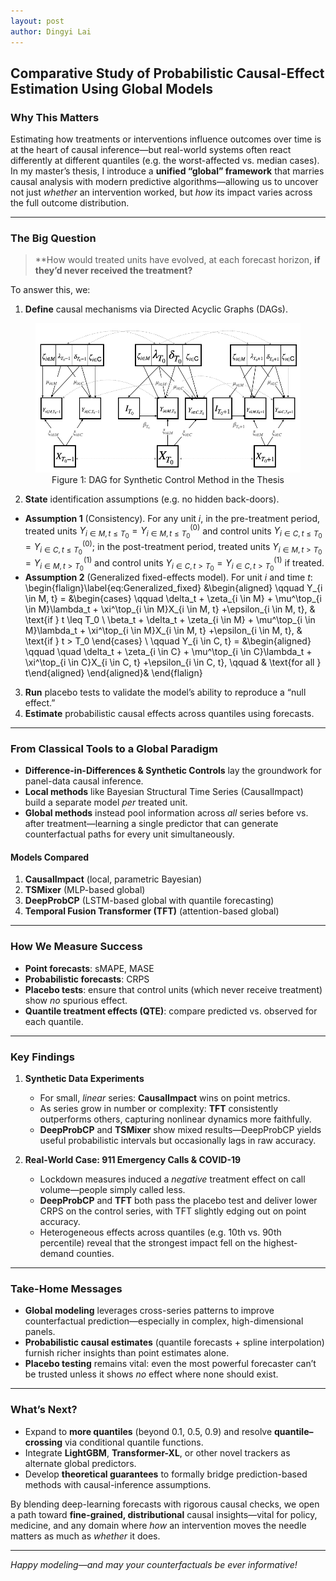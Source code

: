 ```yaml
---
layout: post
author: Dingyi Lai
---
```


## Comparative Study of Probabilistic Causal-Effect Estimation Using Global Models

### Why This Matters  
Estimating how treatments or interventions influence outcomes over time is at the heart of causal inference—but real-world systems often react differently at different quantiles (e.g. the worst-affected vs. median cases). In my master’s thesis, I introduce a **unified “global” framework** that marries causal analysis with modern predictive algorithms—allowing us to uncover not just *whether* an intervention worked, but *how* its impact varies across the full outcome distribution.

---

### The Big Question  
> **How would treated units have evolved, at each forecast horizon, **if they’d never received the treatment?** 

To answer this, we:
1. **Define** causal mechanisms via Directed Acyclic Graphs (DAGs).  
<figure>
  <img
  src="https://raw.githubusercontent.com/Dingyi-Lai/Dingyi-Lai.github.io/main/_images/[PCE]DAG_corrected.png"
  alt="Conceptual table">
   <figcaption style="display:block; text-align:center;">
    Figure 1: DAG for Synthetic Control Method in the Thesis
  </figcaption>
</figure>

2. **State** identification assumptions (e.g. no hidden back-doors).  
- **Assumption 1** (Consistency). 
For any unit $i$, in the pre-treatment period, treated units $Y_{i \in M, t \le T_0} = Y^{(0)}_{i \in M, t \le T_0}$ and control units $Y_{i \in C, t \le T_0} = Y^{(0)}_{i \in C, t \le T_0}$; in the post-treatment period, treated units $Y_{i \in M, t > T_0} = Y^{(1)}_{i \in M, t > T_0}$ and control units $Y_{i \in C, t > T_0} = Y^{(1)}_{i \in C, t > T_0}$ if treated.
- **Assumption 2** (Generalized fixed-effects model). 
For unit $i$ and time $t$:
\begin{flalign}\label{eq:Generalized_fixed}
&\begin{aligned}
    \qquad Y_{i \in M, t} = &\begin{cases}
        \qquad \delta_t + \zeta_{i \in M} + \mu^\top_{i \in M}\lambda_t + \xi^\top_{i \in M}X_{i \in M, t} +\epsilon_{i \in M, t}, & \text{if } t \leq T_0 \\
        \beta_t + \delta_t + \zeta_{i \in M} + \mu^\top_{i \in M}\lambda_t + \xi^\top_{i \in M}X_{i \in M, t} +\epsilon_{i \in M, t}, & \text{if } t > T_0
    \end{cases} \\
    \qquad Y_{i \in C, t} = &\begin{aligned} \qquad \quad \delta_t + \zeta_{i \in C} + \mu^\top_{i \in C}\lambda_t + \xi^\top_{i \in C}X_{i \in C, t} +\epsilon_{i \in C, t}, \qquad & \text{for all } t\end{aligned} 
\end{aligned}&
\end{flalign}

3. **Run** placebo tests to validate the model’s ability to reproduce a “null effect.”  
4. **Estimate** probabilistic causal effects across quantiles using forecasts.

---

### From Classical Tools to a Global Paradigm  
- **Difference-in-Differences & Synthetic Controls** lay the groundwork for panel-data causal inference.  
- **Local methods** like Bayesian Structural Time Series (CausalImpact) build a separate model *per* treated unit.  
- **Global methods** instead pool information across *all* series before vs. after treatment—learning a single predictor that can generate counterfactual paths for every unit simultaneously.

#### Models Compared  
1. **CausalImpact** (local, parametric Bayesian)  
2. **TSMixer** (MLP-based global)  
3. **DeepProbCP** (LSTM-based global with quantile forecasting)  
4. **Temporal Fusion Transformer (TFT)** (attention-based global)

---

### How We Measure Success  
- **Point forecasts**: sMAPE, MASE  
- **Probabilistic forecasts**: CRPS  
- **Placebo tests**: ensure that control units (which never receive treatment) show *no* spurious effect.  
- **Quantile treatment effects (QTE)**: compare predicted vs. observed for each quantile.

---

### Key Findings  

1. **Synthetic Data Experiments**  
   - For small, *linear* series: **CausalImpact** wins on point metrics.  
   - As series grow in number or complexity: **TFT** consistently outperforms others, capturing nonlinear dynamics more faithfully.  
   - **DeepProbCP** and **TSMixer** show mixed results—DeepProbCP yields useful probabilistic intervals but occasionally lags in raw accuracy.

2. **Real-World Case: 911 Emergency Calls & COVID-19**  
   - Lockdown measures induced a *negative* treatment effect on call volume—people simply called less.  
   - **DeepProbCP** and **TFT** both pass the placebo test and deliver lower CRPS on the control series, with TFT slightly edging out on point accuracy.  
   - Heterogeneous effects across quantiles (e.g. 10th vs. 90th percentile) reveal that the strongest impact fell on the highest-demand counties.

---

### Take-Home Messages  
- **Global modeling** leverages cross-series patterns to improve counterfactual prediction—especially in complex, high-dimensional panels.  
- **Probabilistic causal estimates** (quantile forecasts + spline interpolation) furnish richer insights than point estimates alone.  
- **Placebo testing** remains vital: even the most powerful forecaster can’t be trusted unless it shows *no* effect where none should exist.

---

### What’s Next?  
- Expand to **more quantiles** (beyond 0.1, 0.5, 0.9) and resolve **quantile–crossing** via conditional quantile functions.  
- Integrate **LightGBM**, **Transformer-XL**, or other novel trackers as alternate global predictors.  
- Develop **theoretical guarantees** to formally bridge prediction-based methods with causal-inference assumptions.

By blending deep-learning forecasts with rigorous causal checks, we open a path toward **fine-grained, distributional** causal insights—vital for policy, medicine, and any domain where *how* an intervention moves the needle matters as much as *whether* it does.

---

*Happy modeling—and may your counterfactuals be ever informative!*